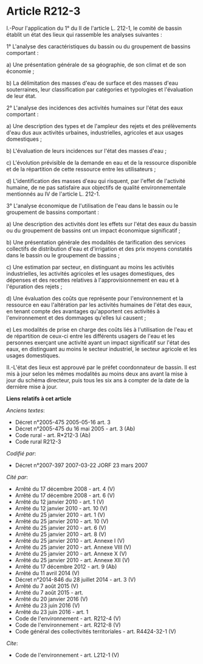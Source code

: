 # Article R212-3

I.-Pour l'application du 1° du II de l'article L. 212-1, le comité de bassin établit un état des lieux qui rassemble les
analyses suivantes : 

1° L'analyse des caractéristiques du bassin ou du groupement de bassins comportant : 

a) Une présentation générale de sa géographie, de son climat et de son économie ; 

b) La délimitation des masses d'eau de surface et des masses d'eau souterraines, leur classification par catégories et
typologies et l'évaluation de leur état. 

2° L'analyse des incidences des activités humaines sur l'état des eaux comportant : 

a) Une description des types et de l'ampleur des rejets et des prélèvements d'eau dus aux activités urbaines, industrielles,
agricoles et aux usages domestiques ; 

b) L'évaluation de leurs incidences sur l'état des masses d'eau ; 

c) L'évolution prévisible de la demande en eau et de la ressource disponible et de la répartition de cette ressource entre
les utilisateurs ; 

d) L'identification des masses d'eau qui risquent, par l'effet de l'activité humaine, de ne pas satisfaire aux objectifs de
qualité environnementale mentionnés au IV de l'article L. 212-1.

3° L'analyse économique de l'utilisation de l'eau dans le bassin ou le groupement de bassins comportant : 

a) Une description des activités dont les effets sur l'état des eaux du bassin ou du groupement de bassins ont un impact
économique significatif ; 

b) Une présentation générale des modalités de tarification des services collectifs de distribution d'eau et d'irrigation et
des prix moyens constatés dans le bassin ou le groupement de bassins ; 

c) Une estimation par secteur, en distinguant au moins les activités industrielles, les activités agricoles et les usages
domestiques, des dépenses et des recettes relatives à l'approvisionnement en eau et à l'épuration des rejets ; 

d) Une évaluation des coûts que représente pour l'environnement et la ressource en eau l'altération par les activités
humaines de l'état des eaux, en tenant compte des avantages qu'apportent ces activités à l'environnement et des dommages
qu'elles lui causent ; 

e) Les modalités de prise en charge des coûts liés à l'utilisation de l'eau et de répartition de ceux-ci entre les différents
usagers de l'eau et les personnes exerçant une activité ayant un impact significatif sur l'état des eaux, en distinguant au
moins le secteur industriel, le secteur agricole et les usages domestiques. 

II.-L'état des lieux est approuvé par le préfet coordonnateur de bassin. Il est mis à jour selon les mêmes modalités au moins
deux ans avant la mise à jour du schéma directeur, puis tous les six ans à compter de la date de la dernière mise à jour.

**Liens relatifs à cet article**

_Anciens textes_:

  - Décret n°2005-475 2005-05-16 art. 3
  - Décret n°2005-475 du 16 mai 2005 - art. 3 (Ab)
  - Code rural - art. R*212-3 (Ab)
  - Code rural R212-3

_Codifié par_:

  - Décret n°2007-397 2007-03-22 JORF 23 mars 2007

_Cité par_:

  - Arrêté du 17 décembre 2008 - art. 4 (V)
  - Arrêté du 17 décembre 2008 - art. 6 (V)
  - Arrêté du 12 janvier 2010 - art. 1 (V)
  - Arrêté du 12 janvier 2010 - art. 10 (V)
  - Arrêté du 25 janvier 2010 - art. 1 (V)
  - Arrêté du 25 janvier 2010 - art. 10 (V)
  - Arrêté du 25 janvier 2010 - art. 6 (V)
  - Arrêté du 25 janvier 2010 - art. 8 (V)
  - Arrêté du 25 janvier 2010 - art. Annexe I (V)
  - Arrêté du 25 janvier 2010 - art. Annexe VIII (V)
  - Arrêté du 25 janvier 2010 - art. Annexe X (V)
  - Arrêté du 25 janvier 2010 - art. Annexe XII (V)
  - Arrêté du 17 décembre 2012 - art. 9 (Ab)
  - Arrêté du 11 avril 2014 (V)
  - Décret n°2014-846 du 28 juillet 2014 - art. 3 (V)
  - Arrêté du 7 août 2015 (V)
  - Arrêté du 7 août 2015 - art.
  - Arrêté du 20 janvier 2016 (V)
  - Arrêté du 23 juin 2016 (V)
  - Arrêté du 23 juin 2016 - art. 1
  - Code de l'environnement - art. R212-4 (V)
  - Code de l'environnement - art. R212-8 (V)
  - Code général des collectivités territoriales - art. R4424-32-1 (V)

_Cite_:

  - Code de l'environnement - art. L212-1 (V)
